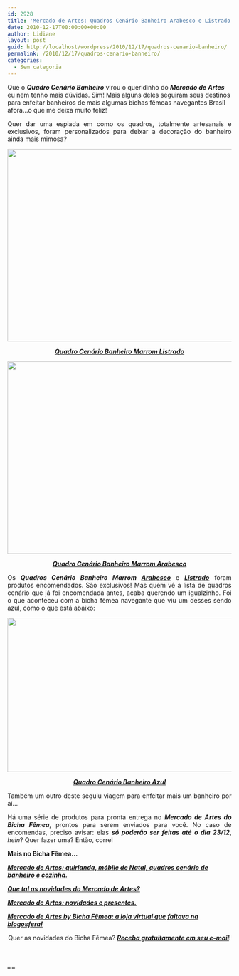 ```yaml
---
id: 2928
title: 'Mercado de Artes: Quadros Cenário Banheiro Arabesco e Listrado.'
date: 2010-12-17T00:00:00+00:00
author: Lidiane
layout: post
guid: http://localhost/wordpress/2010/12/17/quadros-cenario-banheiro/
permalink: /2010/12/17/quadros-cenario-banheiro/
categories:
  - Sem categoria
---
```

Que o **_Quadro Cenário Banheiro_** virou o queridinho do **_Mercado de Artes_** eu nem tenho mais dúvidas. Sim! Mais alguns deles seguiram seus destinos para enfeitar banheiros de mais algumas bichas fêmeas navegantes Brasil afora…o que me deixa muito feliz!

<p style="text-align: justify;">
  Quer dar uma espiada em como os quadros, totalmente artesanais e exclusivos, foram personalizados para deixar a decoração do banheiro ainda mais mimosa?
</p>

<!--more-->

<p style="text-align: center;">
  <a href="http://www.trololodemulher.com.br/blog/wp-content/uploads/2010/12/Quadro-Cenario-Banheiro-Marrom-Listrado.jpg"><img class="alignnone size-full wp-image-5654" title="Quadro Cenário Banheiro Marrom Listrado" src="http://www.trololodemulher.com.br/blog/wp-content/uploads/2010/12/Quadro-Cenario-Banheiro-Marrom-Listrado.jpg" alt="" width="648" height="432" /></a>
</p>

<p style="text-align: center;">
  <strong><em><a href="http://www.trololodemulher.com.br/loja/2010/12/16/quadro-cenario-banheiro-3/" target="_blank">Quadro Cenário Banheiro Marrom Listrado</a></em></strong>
</p>

<p style="text-align: center;">
  <a href="http://www.trololodemulher.com.br/blog/wp-content/uploads/2010/12/Quadro-Cenario-Banheiro-Marrom-Arabesco.jpg"><img class="alignnone size-full wp-image-5655" title="Quadro Cenário Banheiro Marrom Arabesco" src="http://www.trololodemulher.com.br/blog/wp-content/uploads/2010/12/Quadro-Cenario-Banheiro-Marrom-Arabesco.jpg" alt="" width="648" height="432" /></a>
</p>

<p style="text-align: center;">
  <strong><em><a href="http://www.trololodemulher.com.br/loja/2010/12/16/quadro-cenario-banheiro-2/" target="_blank">Quadro Cenário Banheiro Marrom Arabesco</a></em></strong>
</p>

<p style="text-align: justify;">
  Os <strong><em>Quadros Cenário Banheiro Marrom </em><a href="http://www.trololodemulher.com.br/loja/2010/12/16/quadro-cenario-banheiro-2/" target="_blank"><em>Arabesco</em></a></strong> e <strong><em><a href="http://www.trololodemulher.com.br/loja/2010/12/16/quadro-cenario-banheiro-3/" target="_blank">Listrado</a></em></strong> foram produtos encomendados. São exclusivos! Mas quem vê a lista de quadros cenário que já foi encomendada antes, acaba querendo um igualzinho. Foi o que aconteceu com a bicha fêmea navegante que viu um desses sendo azul, como o que está abaixo:
</p>

<p style="text-align: center;">
  <a href="http://www.trololodemulher.com.br/blog/wp-content/uploads/2010/12/Quadro-Cenario-Banheiro.jpg"><img class="alignnone size-full wp-image-5658" title="Quadro Cenário Banheiro" src="http://www.trololodemulher.com.br/blog/wp-content/uploads/2010/12/Quadro-Cenario-Banheiro.jpg" alt="" width="518" height="346" /></a>
</p>

<p style="text-align: center;">
  <strong><em><a href="http://www.trololodemulher.com.br/loja/2010/09/07/quadro-cenario-banheiro/" target="_blank">Quadro Cenário Banheiro Azul</a></em></strong>
</p>

<p style="text-align: justify;">
  Também um outro deste seguiu viagem para enfeitar mais um banheiro por aí…
</p>

<p style="text-align: justify;">
  Há uma série de produtos para pronta entrega no <strong><em>Mercado de Artes do Bicha Fêmea</em></strong>, prontos para serem enviados para você. No caso de encomendas, preciso avisar: elas <strong><em>só poderão ser feitas até o dia 23/12</em></strong>, <em>hein</em>? Quer fazer uma? Então, corre!
</p>

**Mais no Bicha Fêmea…**

**_[Mercado de Artes: guirlanda, móbile de Natal, quadros cenário de banheiro e cozinha.](http://www.trololodemulher.com.br/2010/11/19/novidades-artesanato/)_**

**_[Que tal as novidades do Mercado de Artes?](http://www.trololodemulher.com.br/2010/10/22/presente-natal-mercado-artes/)_**

**_[Mercado de Artes: novidades e presentes.](http://www.trololodemulher.com.br/2010/10/01/mercado-de-artes-novidades/)_**

**_[Mercado de Artes by Bicha Fêmea: a loja virtual que faltava na blogosfera!](http://www.trololodemulher.com.br/2010/09/20/loja-virtual-bicha-femea/)_**

<p style="text-align: center;">
  Quer as novidades do Bicha Fêmea? <strong><em><a href="http://feedburner.google.com/fb/a/mailverify?uri=blogbichafemea&loc=pt_BR">Receba gratuitamente em seu e-mail</a></em></strong>!
</p>

<p style="text-align: center;">
   
</p>

**_ _**